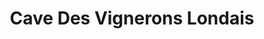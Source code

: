 ---
title: "Cave Des Vignerons Londais"
url: /la-londe-les-maures/cave-des-vignerons-londais/
shop: vin
---